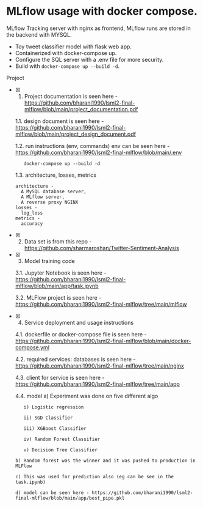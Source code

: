 # MLflow usage with docker compose.
MLflow Tracking server with nginx as frontend, MLflow runs are stored in the backend with MYSQL. 
  - Toy tweet classifier model with flask web app. 
  - Containerized with docker-compose up.
  - Configure the SQL server with a .env file for more security. 
  - Build with ```docker-compose up --build -d```.
  
Project

- [x] 1. Project documentation is seen here - https://github.com/bharani1990/lsml2-final-mlflow/blob/main/project_documentation.pdf
        
    1.1. design document is seen here - https://github.com/bharani1990/lsml2-final-mlflow/blob/main/project_design_document.pdf
        
    1.2. run instructions (env, commands) env can be seen here - https://github.com/bharani1990/lsml2-final-mlflow/blob/main/.env
         
         docker-compose up --build -d
      
    1.3. architecture, losses, metrics

      architecture - 
        A MySQL database server,
        A MLflow server,
        A reverse proxy NGINX
      losses - 
        log_loss
      metrics - 
        accuracy

- [x] 2. Data set 
      is from this repo - https://github.com/sharmaroshan/Twitter-Sentiment-Analysis
- [x] 3. Model training code 

    3.1. Jupyter Notebook 
      is seen here - https://github.com/bharani1990/lsml2-final-mlflow/blob/main/app/task.ipynb

    3.2. MLFlow project
      is seen here - https://github.com/bharani1990/lsml2-final-mlflow/tree/main/mlflow

- [x] 4. Service deployment and usage instructions
    
    4.1. dockerfile or docker-compose file
      is seen here - https://github.com/bharani1990/lsml2-final-mlflow/blob/main/docker-compose.yml
    
    4.2. required services: databases
    is seen here - https://github.com/bharani1990/lsml2-final-mlflow/tree/main/nginx
      
    4.3. client for service
      is seen here - https://github.com/bharani1990/lsml2-final-mlflow/tree/main/app
     
    4.4. model
      a) Experiment was done on five different algo
      
         i) Logistic regression
         
         ii) SGD Classifier
         
         iii) XGBoost Classifier
         
         iv) Random Forest Classifier
         
         v) Decision Tree Classifier
         
      b) Random forest was the winner and it was pushed to production in MLFlow
      
      c) This was used for prediction also (eg can be see in the task.ipynb)
      
      d) model can be seen here - https://github.com/bharani1990/lsml2-final-mlflow/blob/main/app/best_pipe.pkl

